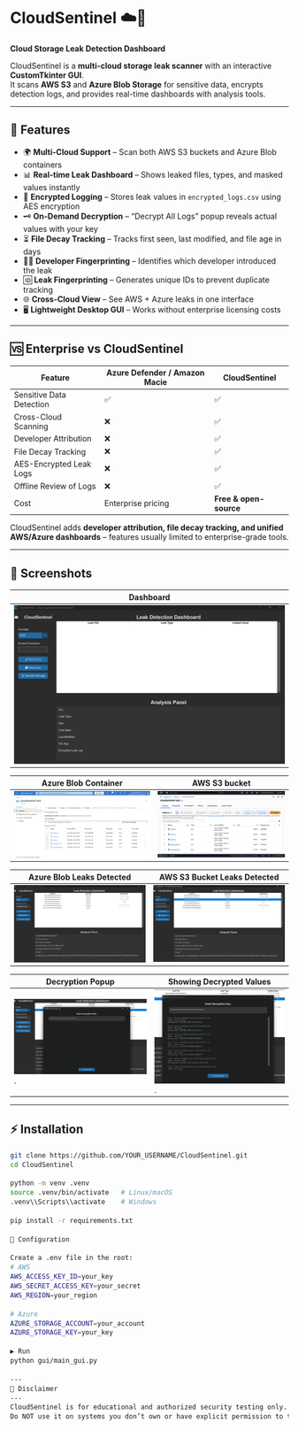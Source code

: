 # CloudSentinel ☁️🔐  
**Cloud Storage Leak Detection Dashboard**

CloudSentinel is a **multi-cloud storage leak scanner** with an interactive **CustomTkinter GUI**.  
It scans **AWS S3** and **Azure Blob Storage** for sensitive data, encrypts detection logs, and provides real-time dashboards with analysis tools.

---

## 🚀 Features

- 🌍 **Multi-Cloud Support** – Scan both AWS S3 buckets and Azure Blob containers
- 📊 **Real-time Leak Dashboard** – Shows leaked files, types, and masked values instantly
- 🔐 **Encrypted Logging** – Stores leak values in `encrypted_logs.csv` using AES encryption
- 🗝️ **On-Demand Decryption** – “Decrypt All Logs” popup reveals actual values with your key
- ⏳ **File Decay Tracking** – Tracks first seen, last modified, and file age in days
- 🧑‍💻 **Developer Fingerprinting** – Identifies which developer introduced the leak
- 🆔 **Leak Fingerprinting** – Generates unique IDs to prevent duplicate tracking
- 🌐 **Cross-Cloud View** – See AWS + Azure leaks in one interface
- 🖥️ **Lightweight Desktop GUI** – Works without enterprise licensing costs

---

## 🆚 Enterprise vs CloudSentinel

| Feature                        | Azure Defender / Amazon Macie | **CloudSentinel** |
|--------------------------------|-------------------------------|-------------------|
| Sensitive Data Detection        | ✅                            | ✅ |
| Cross-Cloud Scanning            | ❌                            | ✅ |
| Developer Attribution           | ❌                            | ✅ |
| File Decay Tracking             | ❌                            | ✅ |
| AES-Encrypted Leak Logs         | ❌                            | ✅ |
| Offline Review of Logs          | ❌                            | ✅ |
| Cost                            | Enterprise pricing            | **Free & open-source** |

CloudSentinel adds **developer attribution, file decay tracking, and unified AWS/Azure dashboards** – features usually limited to enterprise-grade tools.

---

## 📸 Screenshots

| Dashboard |
|-----------|
| ![Dashboard](./docs/images/3.png) | 

| Azure Blob Container | AWS S3 bucket |
|----------------------|----------------|
| ![Azure Blob Container with test files](./docs/images/2.png) | ![AWS S3 bucket with test files](./docs/images/1.png) | 

| Azure Blob Leaks Detected | AWS S3 Bucket Leaks Detected |
|---------------------------|------------------------------|
| ![Azure Blob Leaks Detected](./docs/images/7.png) | ![AWS S3 Bucket Leaks Detected](./docs/images/4.png) |

| Decryption Popup | Showing Decrypted Values |
|------------------|---------------------------|
| ![Decryption Popup](./docs/images/5.png). | ![Decrpted Values](./docs/images/6.png). |

---

## ⚡ Installation

```bash
git clone https://github.com/YOUR_USERNAME/CloudSentinel.git
cd CloudSentinel

python -m venv .venv
source .venv/bin/activate   # Linux/macOS
.venv\\Scripts\\activate    # Windows

pip install -r requirements.txt

🔑 Configuration

Create a .env file in the root:
# AWS
AWS_ACCESS_KEY_ID=your_key
AWS_SECRET_ACCESS_KEY=your_secret
AWS_REGION=your_region

# Azure
AZURE_STORAGE_ACCOUNT=your_account
AZURE_STORAGE_KEY=your_key

▶️ Run
python gui/main_gui.py

---
📜 Disclaimer
--- 
CloudSentinel is for educational and authorized security testing only.
Do NOT use it on systems you don’t own or have explicit permission to test.
